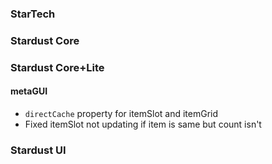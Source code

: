 ### StarTech

### Stardust Core

### Stardust Core+Lite

#### metaGUI
- `directCache` property for itemSlot and itemGrid
- Fixed itemSlot not updating if item is same but count isn't

### Stardust UI
